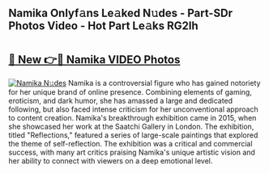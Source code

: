 ## Namika Onlyf𝚊ns Le𝚊ked N𝚞des - Part-SDr Photos Video - Hot Part Le𝚊ks RG2lh

# <h2><a href="http://ac12635.deff.icu/?id=Namika">🔗 New 👉🔴 Namika VIDEO Photos</a></h2>

[![Namika N𝚞des](https://i.imgur.com/rIISA9y.gif)](http://ac12635.deff.icu/?id=Namika)
Namika is a controversial figure who has gained notoriety for her unique brand of online presence. Combining elements of gaming, eroticism, and dark humor, she has amassed a large and dedicated following, but also faced intense criticism for her unconventional approach to content creation. Namika's breakthrough exhibition came in 2015, when she showcased her work at the Saatchi Gallery in London. The exhibition, titled "Reflections," featured a series of large-scale paintings that explored the theme of self-reflection. The exhibition was a critical and commercial success, with many art critics praising Namika's unique artistic vision and her ability to connect with viewers on a deep emotional level.
